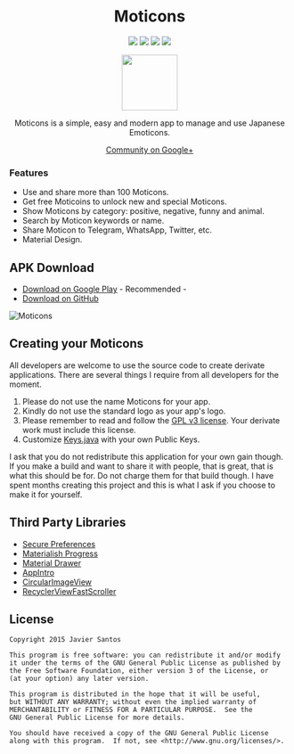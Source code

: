 <h1 align="center">Moticons</h1>

<p align="center">
  <a target="_blank" href="https://travis-ci.org/javiersantos/Moticons"><img src="https://travis-ci.org/javiersantos/Moticons.svg?branch=master"></a>
  <a target="_blank" href="http://android-arsenal.com/details/3/2853"><img src="https://img.shields.io/badge/Android%20Arsenal-Moticons-brightgreen.svg?style=flat"></a>
  <span class="badge-paypal"><a href="https://www.paypal.me/javiersantos" title="Donate using PayPal"><img src="https://img.shields.io/badge/paypal-donate-yellow.svg" /></a></span>
  <span class="badge-patreon"><a href="http://patreon.com/javiersantos" title="Donate using Patreon"><img src="https://img.shields.io/badge/patreon-donate-yellow.svg" /></a></span>
</p>

<p align="center"><img src="https://github.com/javiersantos/Moticons/blob/master/app/src/main/ic_launcher-web.png" width="100" height="100"></p>
<p align="center">Moticons is a simple, easy and modern app to manage and use Japanese Emoticons.</p>
<p align="center"><a href="https://plus.google.com/communities/109365480442398855300">Community on Google+</a></p>

### Features
* Use and share more than 100 Moticons.
* Get free Moticoins to unlock new and special Moticons.
* Show Moticons by category: positive, negative, funny and animal.
* Search by Moticon keywords or name.
* Share Moticon to Telegram, WhatsApp, Twitter, etc. 
* Material Design.

## APK Download
* [Download on Google Play](https://play.google.com/store/apps/details?id=com.javiersantos.moticons) - Recommended -
* [Download on GitHub](https://github.com/javiersantos/Moticons/releases)

![Moticons](https://raw.githubusercontent.com/javiersantos/Moticons/master/Screenshots/header.png)

## Creating your Moticons
All developers are welcome to use the source code to create derivate applications. There are several things I require from all developers for the moment.

1. Please do not use the name Moticons for your app.
2. Kindly do not use the standard logo as your app's logo.
3. Please remember to read and follow the [GPL v3 license](https://github.com/javiersantos/Moticons/blob/master/LICENSE). Your derivate work must include this license.
4. Customize [Keys.java](https://github.com/javiersantos/Moticons/blob/master/app/src/main/java/com/javiersantos/moticons/Keys.java) with your own Public Keys.

I ask that you do not redistribute this application for your own gain though. If you make a build and want to share it with people, that is great, that is what this should be for. Do not charge them for that build though. I have spent months creating this project and this is what I ask if you choose to make it for yourself.

## Third Party Libraries
* [Secure Preferences](https://github.com/scottyab/secure-preferences)
* [Materialish Progress](https://github.com/pnikosis/materialish-progress)
* [Material Drawer](https://github.com/mikepenz/MaterialDrawer)
* [AppIntro](https://github.com/PaoloRotolo/AppIntro)
* [CircularImageView](https://github.com/Pkmmte/CircularImageView)
* [RecyclerViewFastScroller](https://github.com/danoz73/RecyclerViewFastScroller)

## License

    Copyright 2015 Javier Santos

    This program is free software: you can redistribute it and/or modify
    it under the terms of the GNU General Public License as published by
    the Free Software Foundation, either version 3 of the License, or
    (at your option) any later version.

    This program is distributed in the hope that it will be useful,
    but WITHOUT ANY WARRANTY; without even the implied warranty of
    MERCHANTABILITY or FITNESS FOR A PARTICULAR PURPOSE.  See the
    GNU General Public License for more details.

    You should have received a copy of the GNU General Public License
    along with this program.  If not, see <http://www.gnu.org/licenses/>.
